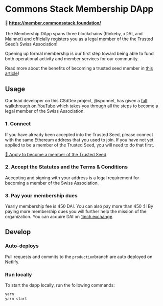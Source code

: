 # Commons Stack Membership DApp

#### 🔗 https://member.commonsstack.foundation/

The Membership DApp spans three blockchains (Rinkeby, xDAI, and Mainnet) and officially registers you as a legal member of the the Trusted Seed’s Swiss Association!

Opening up formal membership is our first step toward being able to fund both operational activity and member services for our community.

Read more about the benefits of becoming a trusted seed member in [this article](https://medium.com/commonsstack/join-the-commons-stacks-trusted-seed-swiss-association-ed51a356cb6c)! 



## Usage

Our lead developer on this CSdDev project, @sponnet, has given a [full walkthrough on YouTube](https://www.youtube.com/watch?v=03HQCF12Qeg) which takes you through all the steps to become a legal member of the Swiss Association.

### 1. Connect

If you have already been accepted into the Trusted Seed, please connect with the same Ethereum address that you used to join. If you have not yet applied to be a member of the Trusted Seed, you will need to do that first.

[🌱 Apply to become a member of the Trusted Seed](https://commonsstack.org/apply)

### 2. Accept the Statutes and the Terms & Conditions

Accepting and signing with your address is a legal requirement for becoming a member of the Swiss Association.

### 3. Pay your membership dues 

Yearly membership fee is 450 DAI. You can also pay more than 450 :)! By paying more membership dues you will further help the mission of the organization. You can acquire DAI on [1inch.exchange](https://1inch.exchange/#/r/0x8110d1D04ac316fdCACe8f24fD60C86b810AB15A).

## Develop

### Auto-deploys

Pull requests and commits to the `production`branch are auto deployed on Netlify. 

### Run locally

To start the dapp locally, run the following commands:
```bash
yarn
yarn start
```
